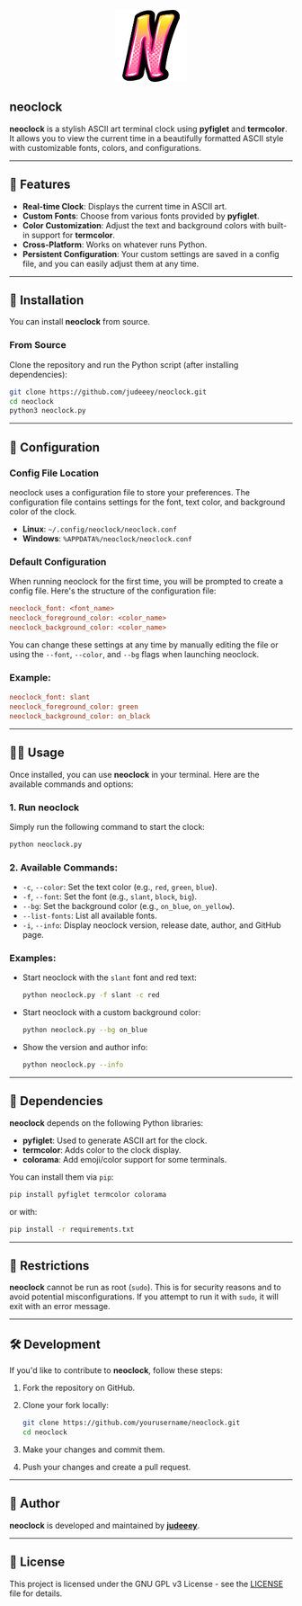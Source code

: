 <p align="center">
    <img src="./neoclock.png" width="128" height="128" alt="neoclock logo"/>
</p>

## neoclock

**neoclock** is a stylish ASCII art terminal clock using **pyfiglet** and **termcolor**. It allows you to view the current time in a beautifully formatted ASCII style with customizable fonts, colors, and configurations.

---

## 🚀 Features

- **Real-time Clock**: Displays the current time in ASCII art.
- **Custom Fonts**: Choose from various fonts provided by **pyfiglet**.
- **Color Customization**: Adjust the text and background colors with built-in support for **termcolor**.
- **Cross-Platform**: Works on whatever runs Python.
- **Persistent Configuration**: Your custom settings are saved in a config file, and you can easily adjust them at any time.

---

## 📜 Installation

You can install **neoclock** from source.

### **From Source**
Clone the repository and run the Python script (after installing dependencies):

```bash
git clone https://github.com/judeeey/neoclock.git
cd neoclock
python3 neoclock.py
```

---

## 🧰 Configuration

### Config File Location

neoclock uses a configuration file to store your preferences. The configuration file contains settings for the font, text color, and background color of the clock.

- **Linux**: `~/.config/neoclock/neoclock.conf`
- **Windows**: `%APPDATA%/neoclock/neoclock.conf`

### Default Configuration

When running neoclock for the first time, you will be prompted to create a config file. Here's the structure of the configuration file:

```ini
neoclock_font: <font_name>
neoclock_foreground_color: <color_name>
neoclock_background_color: <color_name>
```

You can change these settings at any time by manually editing the file or using the `--font`, `--color`, and `--bg` flags when launching neoclock.

### Example:

```ini
neoclock_font: slant
neoclock_foreground_color: green
neoclock_background_color: on_black
```

---

## 🧑‍💻 Usage

Once installed, you can use **neoclock** in your terminal. Here are the available commands and options:

### 1. **Run neoclock**

Simply run the following command to start the clock:

```bash
python neoclock.py
```

### 2. **Available Commands:**

- `-c`, `--color`: Set the text color (e.g., `red`, `green`, `blue`).
- `-f`, `--font`: Set the font (e.g., `slant`, `block`, `big`).
- `--bg`: Set the background color (e.g., `on_blue`, `on_yellow`).
- `--list-fonts`: List all available fonts.
- `-i`, `--info`: Display neoclock version, release date, author, and GitHub page.

### Examples:

- Start neoclock with the `slant` font and red text:

    ```bash
    python neoclock.py -f slant -c red
    ```

- Start neoclock with a custom background color:

    ```bash
    python neoclock.py --bg on_blue
    ```

- Show the version and author info:

    ```bash
    python neoclock.py --info
    ```

---

## 💾 Dependencies

**neoclock** depends on the following Python libraries:

- **pyfiglet**: Used to generate ASCII art for the clock.
- **termcolor**: Adds color to the clock display.
- **colorama**: Add emoji/color support for some terminals.

You can install them via `pip`:

```bash
pip install pyfiglet termcolor colorama
```
or with:
```bash
pip install -r requirements.txt
```

---

## 🛑 Restrictions

**neoclock** cannot be run as root (`sudo`). This is for security reasons and to avoid potential misconfigurations. If you attempt to run it with `sudo`, it will exit with an error message.

---

## 🛠️ Development

If you'd like to contribute to **neoclock**, follow these steps:

1. Fork the repository on GitHub.
2. Clone your fork locally:

    ```bash
    git clone https://github.com/yourusername/neoclock.git
    cd neoclock
    ```

3. Make your changes and commit them.

4. Push your changes and create a pull request.

---

## 🤖 Author

**neoclock** is developed and maintained by **[judeeey](https://judey.net)**.

---

## 📃 License

This project is licensed under the GNU GPL v3 License - see the [LICENSE](LICENSE) file for details.
